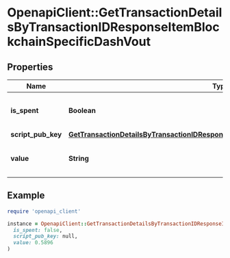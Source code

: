 # OpenapiClient::GetTransactionDetailsByTransactionIDResponseItemBlockchainSpecificDashVout

## Properties

| Name | Type | Description | Notes |
| ---- | ---- | ----------- | ----- |
| **is_spent** | **Boolean** | Defines whether the output is spent or not. |  |
| **script_pub_key** | [**GetTransactionDetailsByTransactionIDResponseItemBlockchainSpecificDashScriptPubKey**](GetTransactionDetailsByTransactionIDResponseItemBlockchainSpecificDashScriptPubKey.md) |  |  |
| **value** | **String** | Represents the sent/received amount. |  |

## Example

```ruby
require 'openapi_client'

instance = OpenapiClient::GetTransactionDetailsByTransactionIDResponseItemBlockchainSpecificDashVout.new(
  is_spent: false,
  script_pub_key: null,
  value: 0.5896
)
```

